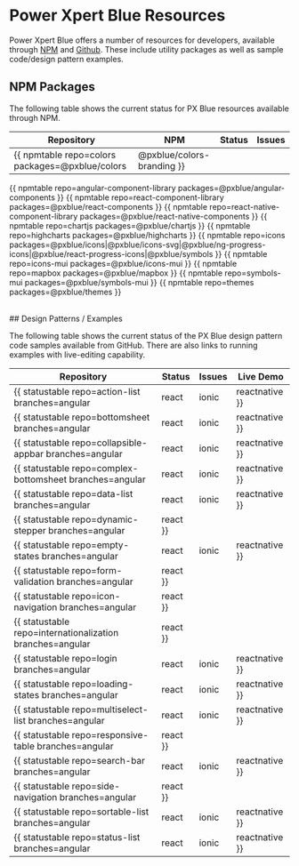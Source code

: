# Power Xpert Blue Resources
Power Xpert Blue offers a number of resources for developers, available through [NPM](https://www.npmjs.com/org/pxblue) and [Github](https://github.com/pxblue). These include utility packages as well as sample code/design pattern examples.

## NPM Packages
The following table shows the current status for PX Blue resources available through NPM.

| Repository | NPM | Status | Issues | 
|-------|--------|----------|--------|
{{ npmtable repo=colors packages=@pxblue/colors|@pxblue/colors-branding }}
{{ npmtable repo=angular-component-library packages=@pxblue/angular-components }}
{{ npmtable repo=react-component-library packages=@pxblue/react-components }}
{{ npmtable repo=react-native-component-library packages=@pxblue/react-native-components }}
{{ npmtable repo=chartjs packages=@pxblue/chartjs }}
{{ npmtable repo=highcharts packages=@pxblue/highcharts }}
{{ npmtable repo=icons packages=@pxblue/icons|@pxblue/icons-svg|@pxblue/ng-progress-icons|@pxblue/react-progress-icons|@pxblue/symbols }}
{{ npmtable repo=icons-mui packages=@pxblue/icons-mui }}
{{ npmtable repo=mapbox packages=@pxblue/mapbox }}
{{ npmtable repo=symbols-mui packages=@pxblue/symbols-mui }}
{{ npmtable repo=themes packages=@pxblue/themes }}

<br/>
## Design Patterns / Examples

The following table shows the current status of the PX Blue design pattern code samples available from GitHub. There are also links to running examples with live-editing capability.

| Repository | Status | Issues | Live Demo |
|-------|--------|-------------|----------|
{{ statustable repo=action-list branches=angular|react|ionic|reactnative }}
{{ statustable repo=bottomsheet branches=angular|react|ionic|reactnative }}
{{ statustable repo=collapsible-appbar branches=angular|react|ionic|reactnative }}
{{ statustable repo=complex-bottomsheet branches=angular|react|ionic|reactnative }}
{{ statustable repo=data-list branches=angular|react|ionic|reactnative }}
{{ statustable repo=dynamic-stepper branches=angular|react }}
{{ statustable repo=empty-states branches=angular|react|ionic|reactnative }}
{{ statustable repo=form-validation branches=angular|react }}
{{ statustable repo=icon-navigation branches=angular|react }}
{{ statustable repo=internationalization branches=angular|react }}
{{ statustable repo=login branches=angular|react|ionic|reactnative }}
{{ statustable repo=loading-states branches=angular|react|ionic|reactnative }}
{{ statustable repo=multiselect-list branches=angular|react|ionic|reactnative }}
{{ statustable repo=responsive-table branches=angular|react }}
{{ statustable repo=search-bar branches=angular|react|ionic|reactnative }}
{{ statustable repo=side-navigation branches=angular|react }}
{{ statustable repo=sortable-list branches=angular|react|ionic|reactnative }}
{{ statustable repo=status-list branches=angular|react|ionic|reactnative }}
